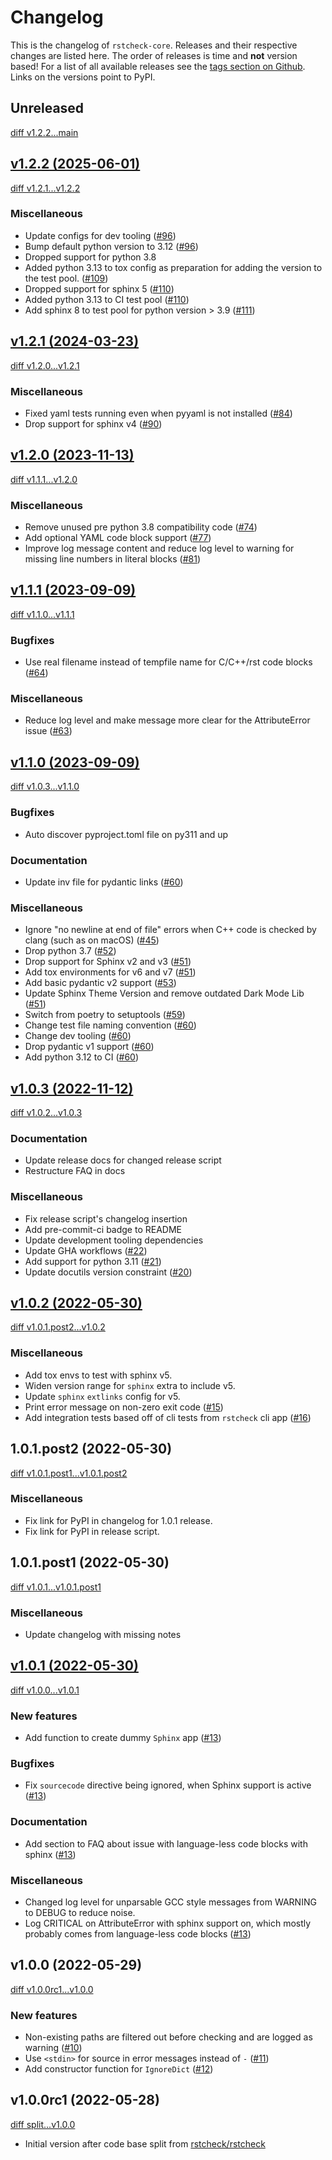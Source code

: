 # Changelog

This is the changelog of `rstcheck-core`. Releases and their respective
changes are listed here. The order of releases is time and **not** version based!
For a list of all available releases see the
[tags section on Github](https://github.com/rstcheck/rstcheck-core/tags).
Links on the versions point to PyPI.

<!-- Valid subcategories
NOTE: please use them in this order.
### BREAKING CHANGES
### New features
### Bugfixes
### Documentation
### Miscellaneous
-->

## Unreleased

[diff v1.2.2...main](https://github.com/rstcheck/rstcheck-core/compare/v1.2.2...main)

## [v1.2.2 (2025-06-01)](https://github.com/rstcheck/rstcheck-core/releases/v1.2.2)

[diff v1.2.1...v1.2.2](https://github.com/rstcheck/rstcheck-core/compare/v1.2.1...v1.2.2)

### Miscellaneous

- Update configs for dev tooling ([#96](https://github.com/rstcheck/rstcheck-core/pull/96))
- Bump default python version to 3.12 ([#96](https://github.com/rstcheck/rstcheck-core/pull/96))
- Dropped support for python 3.8
- Added python 3.13 to tox config as preparation for adding the version to the test pool. ([#109](https://github.com/rstcheck/rstcheck/issues/109))
- Dropped support for sphinx 5 ([#110](https://github.com/rstcheck/rstcheck-core/pull/110))
- Added python 3.13 to CI test pool ([#110](https://github.com/rstcheck/rstcheck-core/pull/110))
- Add sphinx 8 to test pool for python version > 3.9 ([#111](https://github.com/rstcheck/rstcheck-core/pull/111))

## [v1.2.1 (2024-03-23)](https://github.com/rstcheck/rstcheck-core/releases/v1.2.1)

[diff v1.2.0...v1.2.1](https://github.com/rstcheck/rstcheck-core/compare/v1.2.0...v1.2.1)

### Miscellaneous

- Fixed yaml tests running even when pyyaml is not installed ([#84](https://github.com/rstcheck/rstcheck-core/issues/84))
- Drop support for sphinx v4 ([#90](https://github.com/rstcheck/rstcheck-core/pull/90))

## [v1.2.0 (2023-11-13)](https://github.com/rstcheck/rstcheck-core/releases/v1.2.0)

[diff v1.1.1...v1.2.0](https://github.com/rstcheck/rstcheck-core/compare/v1.1.1...v1.2.0)

### Miscellaneous

- Remove unused pre python 3.8 compatibility code ([#74](https://github.com/rstcheck/rstcheck-core/pull/74))
- Add optional YAML code block support ([#77](https://github.com/rstcheck/rstcheck-core/issues/77))
- Improve log message content and reduce log level to warning for missing line numbers in
  literal blocks ([#81](https://github.com/rstcheck/rstcheck-core/issues/81))

## [v1.1.1 (2023-09-09)](https://github.com/rstcheck/rstcheck-core/releases/v1.1.1)

[diff v1.1.0...v1.1.1](https://github.com/rstcheck/rstcheck-core/compare/v1.1.0...v1.1.1)

### Bugfixes

- Use real filename instead of tempfile name for C/C++/rst code blocks ([#64](https://github.com/rstcheck/rstcheck-core/issues/64))

### Miscellaneous

- Reduce log level and make message more clear for the AttributeError issue ([#63](https://github.com/rstcheck/rstcheck-core/issues/63))

## [v1.1.0 (2023-09-09)](https://github.com/rstcheck/rstcheck-core/releases/v1.1.0)

[diff v1.0.3...v1.1.0](https://github.com/rstcheck/rstcheck-core/compare/v1.0.3...v1.1.0)

### Bugfixes

- Auto discover pyproject.toml file on py311 and up

### Documentation

- Update inv file for pydantic links ([#60](https://github.com/rstcheck/rstcheck-core/pull/60))

### Miscellaneous

- Ignore "no newline at end of file" errors when C++ code is checked by clang (such as on macOS) ([#45](https://github.com/rstcheck/rstcheck-core/pull/45))
- Drop python 3.7 ([#52](https://github.com/rstcheck/rstcheck-core/pull/52))
- Drop support for Sphinx v2 and v3 ([#51](https://github.com/rstcheck/rstcheck-core/pull/51))
- Add tox environments for v6 and v7 ([#51](https://github.com/rstcheck/rstcheck-core/pull/51))
- Add basic pydantic v2 support ([#53](https://github.com/rstcheck/rstcheck-core/pull/53))
- Update Sphinx Theme Version and remove outdated Dark Mode Lib ([#51](https://github.com/rstcheck/rstcheck-core/pull/51))
- Switch from poetry to setuptools ([#59](https://github.com/rstcheck/rstcheck-core/pull/59))
- Change test file naming convention ([#60](https://github.com/rstcheck/rstcheck-core/pull/60))
- Change dev tooling ([#60](https://github.com/rstcheck/rstcheck-core/pull/60))
- Drop pydantic v1 support ([#60](https://github.com/rstcheck/rstcheck-core/pull/60))
- Add python 3.12 to CI ([#60](https://github.com/rstcheck/rstcheck-core/pull/60))

## [v1.0.3 (2022-11-12)](https://github.com/rstcheck/rstcheck-core/releases/v1.0.3)

[diff v1.0.2...v1.0.3](https://github.com/rstcheck/rstcheck-core/compare/v1.0.2...v1.0.3)

### Documentation

- Update release docs for changed release script
- Restructure FAQ in docs

### Miscellaneous

- Fix release script's changelog insertion
- Add pre-commit-ci badge to README
- Update development tooling dependencies
- Update GHA workflows ([#22](https://github.com/rstcheck/rstcheck-core/issues/22))
- Add support for python 3.11 ([#21](https://github.com/rstcheck/rstcheck-core/issues/21))
- Update docutils version constraint ([#20](https://github.com/rstcheck/rstcheck-core/issues/20))

## [v1.0.2 (2022-05-30)](https://pypi.org/project/rstcheck-core/1.0.2)

[diff v1.0.1.post2...v1.0.2](https://github.com/rstcheck/rstcheck-core/compare/v1.0.1.post2...v1.0.2)

### Miscellaneous

- Add tox envs to test with sphinx v5.
- Widen version range for `sphinx` extra to include v5.
- Update `sphinx` `extlinks` config for v5.
- Print error message on non-zero exit code ([#15](https://github.com/rstcheck/rstcheck-core/pull/15))
- Add integration tests based off of cli tests from `rstcheck` cli app ([#16](https://github.com/rstcheck/rstcheck-core/pull/16))

## 1.0.1.post2 (2022-05-30)

[diff v1.0.1.post1...v1.0.1.post2](https://github.com/rstcheck/rstcheck-core/compare/v1.0.1.post1...v1.0.1.post2)

### Miscellaneous

- Fix link for PyPI in changelog for 1.0.1 release.
- Fix link for PyPI in release script.

## 1.0.1.post1 (2022-05-30)

[diff v1.0.1...v1.0.1.post1](https://github.com/rstcheck/rstcheck-core/compare/v1.0.1...v1.0.1.post1)

### Miscellaneous

- Update changelog with missing notes

## [v1.0.1 (2022-05-30)](https://pypi.org/project/rstcheck-core/1.0.1)

[diff v1.0.0...v1.0.1](https://github.com/rstcheck/rstcheck-core/compare/v1.0.0...v1.0.1)

### New features

- Add function to create dummy `Sphinx` app ([#13](https://github.com/rstcheck/rstcheck-core/pull/13))

### Bugfixes

- Fix `sourcecode` directive being ignored, when Sphinx support is active ([#13](https://github.com/rstcheck/rstcheck-core/pull/13))

### Documentation

- Add section to FAQ about issue with language-less code blocks with sphinx ([#13](https://github.com/rstcheck/rstcheck-core/pull/13))

### Miscellaneous

- Changed log level for unparsable GCC style messages from WARNING to DEBUG to reduce noise.
- Log CRITICAL on AttributeError with sphinx support on, which mostly probably comes from
  language-less code blocks ([#13](https://github.com/rstcheck/rstcheck-core/pull/13))

## v1.0.0 (2022-05-29)

[diff v1.0.0rc1...v1.0.0](https://github.com/rstcheck/rstcheck-core/compare/v1.0.0rc1...v1.0.0)

### New features

- Non-existing paths are filtered out before checking and are logged as warning ([#10](https://github.com/rstcheck/rstcheck-core/pull/10))
- Use `<stdin>` for source in error messages instead of `-` ([#11](https://github.com/rstcheck/rstcheck-core/pull/11))
- Add constructor function for `IgnoreDict` ([#12](https://github.com/rstcheck/rstcheck-core/pull/12))

## v1.0.0rc1 (2022-05-28)

[diff split...v1.0.0](https://github.com/rstcheck/rstcheck-core/compare/split...v1.0.0rc1)

- Initial version after code base split from [rstcheck/rstcheck](https://github.com/rstcheck/rstcheck)
